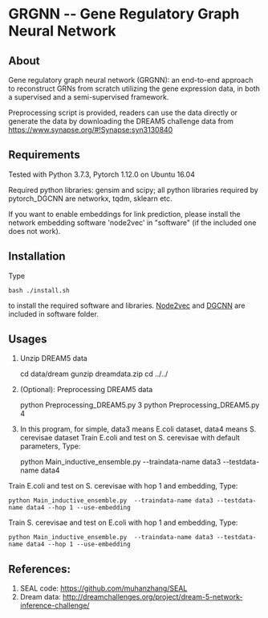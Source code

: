 GRGNN -- Gene Regulatory Graph Neural Network
===============================================================================

About
-----

Gene regulatory graph neural network (GRGNN): an end-to-end approach to reconstruct GRNs from scratch utilizing the gene expression data, in both a supervised and a semi-supervised framework. 

Preprocessing script is provided, readers can use the data directly or generate the data by downloading the DREAM5 challenge data from https://www.synapse.org/#!Synapse:syn3130840

Requirements
------------

Tested with Python 3.7.3, Pytorch 1.12.0 on Ubuntu 16.04

Required python libraries: gensim and scipy; all python libraries required by pytorch_DGCNN are networkx, tqdm, sklearn etc.

If you want to enable embeddings for link prediction, please install the network embedding software 'node2vec' in "software" (if the included one does not work).

Installation
------------
Type

    bash ./install.sh

to install the required software and libraries. [Node2vec](https://github.com/aditya-grover/node2vec) and [DGCNN](https://github.com/muhanzhang/pytorch_DGCNN) are included in software folder. 


Usages
------
1. Unzip DREAM5 data

    cd data/dream
    gunzip dreamdata.zip
    cd ../../

2. (Optional): Preprocessing DREAM5 data

    python Preprocessing_DREAM5.py 3
    python Preprocessing_DREAM5.py 4

3. In this program, for simple, data3 means E.coli dataset, data4 means S. cerevisae dataset
Train E.coli and test on S. cerevisae with default parameters, Type:

    python Main_inductive_ensemble.py  --traindata-name data3 --testdata-name data4

Train E.coli and test on S. cerevisae with hop 1 and embedding, Type:

    python Main_inductive_ensemble.py  --traindata-name data3 --testdata-name data4 --hop 1 --use-embedding

Train S. cerevisae and test on E.coli with hop 1 and embedding, Type:

    python Main_inductive_ensemble.py  --traindata-name data3 --testdata-name data4 --hop 1 --use-embedding


References:
------------
1. SEAL code: https://github.com/muhanzhang/SEAL
2. Dream data: http://dreamchallenges.org/project/dream-5-network-inference-challenge/ 


